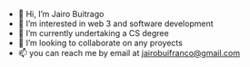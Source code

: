 - 👋 Hi, I’m Jairo Buitrago
- 👀 I’m interested in web 3 and software development
- 🌱 I’m currently undertaking a CS degree
- 💞️ I’m looking to collaborate on any proyects
- 📫 you can reach me by email at jairobuifranco@gmail.com
